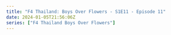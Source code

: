 ```yaml
---
title: "F4 Thailand: Boys Over Flowers - S1E11 - Episode 11"
date: 2024-01-05T21:56:06Z
series: ["F4 Thailand Boys Over Flowers"]
---
```



<mux-player stream-type="on-demand"
  src="https://kp3d-my.sharepoint.com/personal/ryoo_kp3d_onmicrosoft_com/_layouts/15/download.aspx?share=EW83m1XBjMxNusPueBH_V2sBEJQ6DPpUuqZnVaZSEP6jBA" prefer-playback="mse" controls>
  </mux-player>
  
  
  <script src="https://cdn.jsdelivr.net/npm/@mux/mux-player"></script>
  
 <script type="application/ld+json">
 {
  "@context": "https://schema.org/",
  "@type": "VideoObject",
  "name": "F4 Thailand: Boys Over Flowers - S1E11 - Episode 11",
  "contentUrl": "https://stream.mux.com/zczxCGXFjVU8hMi02iWUGUOFP3zkFuvsrvxIe01gpIjIY.m3u8",
  "thumbnailUrl": "https://www.themoviedb.org/t/p/original/zwsJRRmVozVZ1tDs8buIs97pCqm.jpg?width=314&fit_mode=preserve&time=25",
  "uploadDate": "2023-12-24T12:20:15Z",
}

</script>